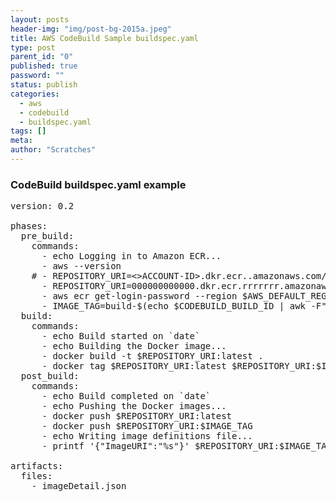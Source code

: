 ```yaml
---
layout: posts
header-img: "img/post-bg-2015a.jpeg"
title: AWS CodeBuild Sample buildspec.yaml
type: post
parent_id: "0"
published: true
password: ""
status: publish
categories:
  - aws
  - codebuild
  - buildspec.yaml
tags: []
meta:
author: "Scratches"
---
```


### CodeBuild buildspec.yaml example

<pre>
version: 0.2

phases:
  pre_build:
    commands:
      - echo Logging in to Amazon ECR...
      - aws --version
    # - REPOSITORY_URI=<>ACCOUNT-ID>.dkr.ecr.<REGION>.amazonaws.com/<APPLICATION-REPO-NAME> 
      - REPOSITORY_URI=000000000000.dkr.ecr.rrrrrrr.amazonaws.com/my-webapp-repo
      - aws ecr get-login-password --region $AWS_DEFAULT_REGION | docker login --username AWS --password-stdin $REPOSITORY_URI
      - IMAGE_TAG=build-$(echo $CODEBUILD_BUILD_ID | awk -F":" '{print $2}')
  build:
    commands:
      - echo Build started on `date`
      - echo Building the Docker image...
      - docker build -t $REPOSITORY_URI:latest .
      - docker tag $REPOSITORY_URI:latest $REPOSITORY_URI:$IMAGE_TAG
  post_build:
    commands:
      - echo Build completed on `date`
      - echo Pushing the Docker images...
      - docker push $REPOSITORY_URI:latest
      - docker push $REPOSITORY_URI:$IMAGE_TAG
      - echo Writing image definitions file...
      - printf '{"ImageURI":"%s"}' $REPOSITORY_URI:$IMAGE_TAG > imageDetail.json

artifacts:
  files:
    - imageDetail.json
</pre>
